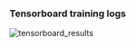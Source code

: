 
### Tensorboard training logs
![tensorboard_results](https://github.com/hazemessamm/multi-task-learning/blob/main/hw1_starter_code/tensorboard_logs/tb_log.png?raw=true)